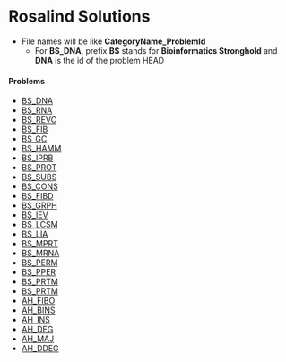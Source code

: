 # Rosalind Solutions

* File names will be like **CategoryName_ProblemId**
    * For **BS_DNA**, prefix **BS** stands for **Bioinformatics Stronghold** and **DNA** is the id of the problem 
HEAD

#### Problems
- [BS_DNA](http://rosalind.info/problems/dna/)
- [BS_RNA](http://rosalind.info/problems/rna/)
- [BS_REVC](http://rosalind.info/problems/revc/)
- [BS_FIB](http://rosalind.info/problems/fib/)
- [BS_GC](http://rosalind.info/problems/gc/)
- [BS_HAMM](http://rosalind.info/problems/hamm/)
- [BS_IPRB](http://rosalind.info/problems/iprb/)
- [BS_PROT](http://rosalind.info/problems/prot/)
- [BS_SUBS](http://rosalind.info/problems/subs/)
- [BS_CONS](http://rosalind.info/problems/cons/)
- [BS_FIBD](http://rosalind.info/problems/fibd/)
- [BS_GRPH](http://rosalind.info/problems/grph/)
- [BS_IEV](http://rosalind.info/problems/iev/)
- [BS_LCSM](http://rosalind.info/problems/lcsm/)
- [BS_LIA](http://rosalind.info/problems/lia/)
- [BS_MPRT](http://rosalind.info/problems/mprt/)
- [BS_MRNA](http://rosalind.info/problems/mrna/)
- [BS_PERM](http://rosalind.info/problems/perm/)
- [BS_PPER](http://rosalind.info/problems/pper/)
- [BS_PRTM](http://rosalind.info/problems/prtm/)
- [BS_PRTM](http://rosalind.info/problems/prob/)
- [AH_FIBO](http://rosalind.info/problems/fibo/)
- [AH_BINS](http://rosalind.info/problems/bins/)
- [AH_INS](http://rosalind.info/problems/ins/)
- [AH_DEG](http://rosalind.info/problems/deg/)
- [AH_MAJ](http://rosalind.info/problems/maj/)
- [AH_DDEG](http://rosalind.info/problems/ddeg/)